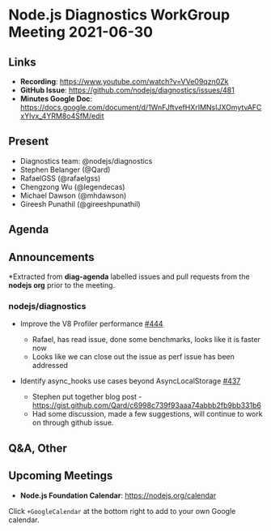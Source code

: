 # Node.js  Diagnostics WorkGroup Meeting 2021-06-30

## Links

* **Recording**: https://www.youtube.com/watch?v=VVe09qzn0Zk
* **GitHub Issue**: https://github.com/nodejs/diagnostics/issues/481
* **Minutes Google Doc**: https://docs.google.com/document/d/1WnFJftvefHXrIMNsIJXOmytvAFCxYIvx_4YRM8o4SfM/edit

## Present

* Diagnostics team: @nodejs/diagnostics
* Stephen Belanger (@Qard)
* RafaelGSS (@rafaelgss)
* Chengzong Wu (@legendecas)
* Michael Dawson (@mhdawson)
* Gireesh Punathil (@gireeshpunathil) 

## Agenda

## Announcements

*Extracted from **diag-agenda** labelled issues and pull requests from the **nodejs org** prior to the meeting.

### nodejs/diagnostics

* Improve the V8 Profiler performance [#444](https://github.com/nodejs/diagnostics/issues/444)
  * Rafael, has read issue, done some benchmarks, looks like it is faster now
  * Looks like we can close out the issue as perf issue has been addressed

* Identify async_hooks use cases beyond AsyncLocalStorage [#437](https://github.com/nodejs/diagnostics/issues/437)
  * Stephen put together blog post - https://gist.github.com/Qard/c6998c739f93aaa74abbb2fb9bb331b6
  * Had some discussion, made a few suggestions, will continue to work on through github issue.
  

## Q&A, Other

## Upcoming Meetings

* **Node.js Foundation Calendar**: <https://nodejs.org/calendar>

Click `+GoogleCalendar` at the bottom right to add to your own Google calendar.
